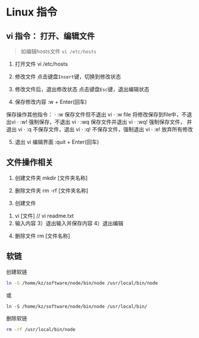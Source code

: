 # Linux 指令

## vi 指令： 打开、编辑文件
> 如编辑hosts文件   ```vi /etc/hosts```

1. 打开文件
vi /etc/hosts

2. 修改文件
点击键盘```Insert```键，切换到修改状态

3. 修改文件后，退出修改状态
点击键盘```Esc```键，退出编辑状态

4. 保存修改内容
:w + Enter(回车)

保存操作其他指令：
· :w 保存文件但不退出 vi
· :w file 将修改保存到file中，不退出vi
· :w! 强制保存，不退出 vi
· :wq 保存文件并退出 vi
· :wq! 强制保存文件， 并退出 vi
· :q 不保存文件，退出 vi
· :q! 不保存文件，强制退出 vi
· :e! 放弃所有修改

5. 退出 vi 编辑界面
:quit + Enter(回车)


## 文件操作相关

1. 创建文件夹
mkdir [文件夹名称]

2. 删除文件夹
rm -rf [文件夹名称]

3. 创建文件
 1) vi [文件]	// vi readme.txt
 2) 输入内容
 3）退出输入并保存内容
 4）退出编辑

4. 删除文件
rm [文件名称]


## 软链

创建软链

```bash
ln -S /home/kz/software/node/bin/node /usr/local/bin/node
```

或

```
ln -S /home/kz/software/node/bin/node /usr/local/bin/
```

删除软链

```bash
rm -rf /usr/local/bin/node
```


